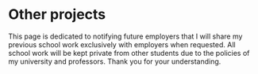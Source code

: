 # Other projects
This page is dedicated to notifying future employers that I will share my previous school work exclusively with employers when requested.
All school work will be kept private from other students due to the policies of my university and professors.
Thank you for your understanding.
